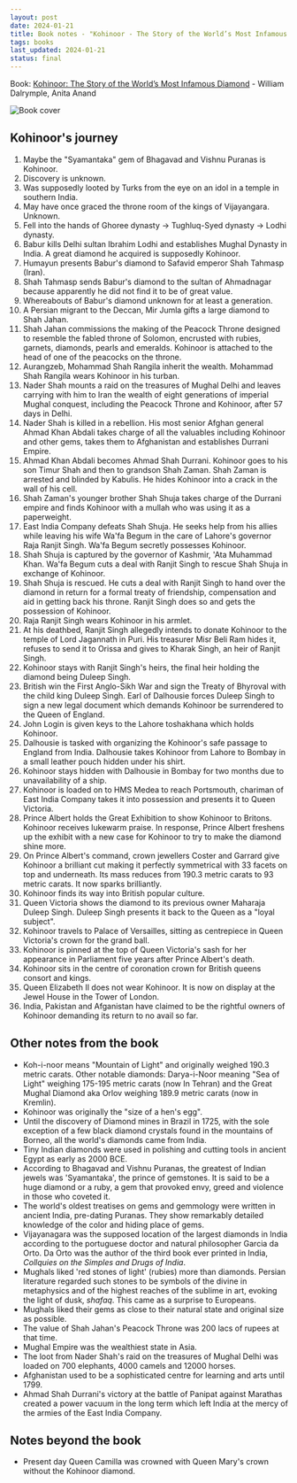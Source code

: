 ```yaml
---
layout: post
date: 2024-01-21
title: Book notes - "Kohinoor - The Story of the World’s Most Infamous Diamond"
tags: books
last_updated: 2024-01-21
status: final
---
```


Book: [Kohinoor: The Story of the World’s Most Infamous Diamond](https://www.goodreads.com/book/show/33391999-kohinoor) - William Dalrymple, Anita Anand

![Book cover](https://images-na.ssl-images-amazon.com/images/S/compressed.photo.goodreads.com/books/1481812727i/33391999.jpg)

## Kohinoor's journey
1. Maybe the "Syamantaka" gem of Bhagavad and Vishnu Puranas is Kohinoor.
2. Discovery is unknown.
3. Was supposedly looted by Turks from the eye on an idol in a temple in southern India.
4. May have once graced the throne room of the kings of Vijayangara. Unknown.
5. Fell into the hands of Ghoree dynasty -> Tughluq-Syed dynasty -> Lodhi dynasty.
6. Babur kills Delhi sultan Ibrahim Lodhi and establishes Mughal Dynasty in India. A great diamond he acquired is supposedly Kohinoor.
7. Humayun presents Babur's diamond to Safavid emperor Shah Tahmasp (Iran).
8. Shah Tahmasp sends Babur's diamond to the sultan of Ahmadnagar because apparently he did not find it to be of great value.
9. Whereabouts of Babur's diamond unknown for at least a generation.
10. A Persian migrant to the Deccan, Mir Jumla gifts a large diamond to Shah Jahan.
11. Shah Jahan commissions the making of the Peacock Throne designed to resemble the fabled throne of Solomon, encrusted with rubies, garnets, diamonds, pearls and emeralds. Kohinoor is attached to the head of one of the peacocks on the throne.
12. Aurangzeb, Mohammad Shah Rangila inherit the wealth. Mohammad Shah Rangila wears Kohinoor in his turban.
13. Nader Shah mounts a raid on the treasures of Mughal Delhi and leaves carrying with him to Iran the wealth of eight generations of imperial Mughal conquest, including the Peacock Throne and Kohinoor, after 57 days in Delhi.
14. Nader Shah is killed in a rebellion. His most senior Afghan general Ahmad Khan Abdali takes charge of all the valuables including Kohinoor and other gems, takes them to Afghanistan and establishes Durrani Empire. 
15. Ahmad Khan Abdali becomes Ahmad Shah Durrani. Kohinoor goes to his son Timur Shah and then to grandson Shah Zaman. Shah Zaman is arrested and blinded by Kabulis. He hides Kohinoor into a crack in the wall of his cell.
16. Shah Zaman's younger brother Shah Shuja takes charge of the Durrani empire and finds Kohinoor with a mullah who was using it as a paperweight.
17. East India Company defeats Shah Shuja. He seeks help from his allies while leaving his wife Wa'fa Begum in the care of Lahore's governor Raja Ranjit Singh. Wa'fa Begum secretly possesses Kohinoor.
18. Shah Shuja is captured by the governor of Kashmir, 'Ata Muhammad Khan. Wa'fa Begum cuts a deal with Ranjit Singh to rescue Shah Shuja in exchange of Kohinoor.
19. Shah Shuja is rescued. He cuts a deal with Ranjit Singh to hand over the diamond in return for a formal treaty of friendship, compensation and aid in getting back his throne. Ranjit Singh does so and gets the possession of Kohinoor.
20. Raja Ranjit Singh wears Kohinoor in his armlet.
21. At his deathbed, Ranjit Singh allegedly intends to donate Kohinoor to the temple of Lord Jagannath in Puri. His treasurer Misr Beli Ram hides it, refuses to send it to Orissa and gives to Kharak Singh, an heir of Ranjit Singh.
22. Kohinoor stays with Ranjit Singh's heirs, the final heir holding the diamond being Duleep Singh.
23. British win the First Anglo-Sikh War and sign the Treaty of Bhyroval with the child king Duleep Singh. Earl of Dalhousie forces Duleep Singh to sign a new legal document which demands Kohinoor be surrendered to the Queen of England.
24. John Login is given keys to the Lahore toshakhana which holds Kohinoor.
25. Dalhousie is tasked with organizing the Kohinoor's safe passage to England from India. Dalhousie takes Kohinoor from Lahore to Bombay in a small leather pouch hidden under his shirt.
26. Kohinoor stays hidden with Dalhousie in Bombay for two months due to unavailability of a ship.
27. Kohinoor is loaded on to HMS Medea to reach Portsmouth, chariman of East India Company takes it into possession and presents it to Queen Victoria.
28. Prince Albert holds the Great Exhibition to show Kohinoor to Britons. Kohinoor receives lukewarm praise. In response, Prince Albert freshens up the exhibit with a new case for Kohinoor to try to make the diamond shine more.
29. On Prince Albert's command, crown jewellers Coster and Garrard give Kohinoor a brilliant cut making it perfectly symmetrical with 33 facets on top and underneath. Its mass  reduces from 190.3 metric carats to 93 metric carats. It now sparks brilliantly.
30. Kohinoor finds its way into British popular culture.
31. Queen Victoria shows the diamond to its previous owner Maharaja Duleep Singh. Duleep Singh presents it back to the Queen as a "loyal subject".
32. Kohinoor travels to Palace of Versailles, sitting as centrepiece in Queen Victoria's crown for the grand ball.
33. Kohinoor is pinned at the top of Queen Victoria's sash for her appearance in Parliament five years after Prince Albert's death.
34. Kohinoor sits in the centre of coronation crown for British queens consort and kings.
35. Queen Elizabeth II does not wear Kohinoor. It is now on display at the Jewel House in the Tower of London.
36. India, Pakistan and Afganistan have claimed to be the rightful owners of Kohinoor demanding its return to no avail so far.

## Other notes from the book
* Koh-i-noor means "Mountain of Light" and originally weighed 190.3 metric carats. Other notable diamonds: Darya-i-Noor meaning "Sea of Light" weighing 175-195 metric carats (now In Tehran) and the Great Mughal Diamond aka Orlov weighing 189.9 metric carats (now in Kremlin).
* Kohinoor was originally the "size of a hen's egg".
* Until the discovery of Diamond mines in Brazil in 1725, with the sole exception of a few black diamond crystals found in the mountains of Borneo, all the world's diamonds came from India.
* Tiny Indian diamonds were used in polishing and cutting tools in ancient Egypt as early as 2000 BCE.
* According to Bhagavad and Vishnu Puranas, the greatest of Indian jewels was 'Syamantaka', the prince of gemstones. It is said to be a huge diamond or a ruby, a gem that provoked envy, greed and violence in those who coveted it.
* The world's oldest treatises on gems and gemmology were written in ancient India, pre-dating Puranas. They show remarkably detailed knowledge of the color and hiding place of gems.
* Vijayanagara was the supposed location of the largest diamonds in India according to the portuguese doctor and natural philosopher Garcia da Orto. Da Orto was the author of the third book ever printed in India, *Collquies on the Simples and Drugs of India*.
* Mughals liked 'red stones of light' (rubies) more than diamonds. Persian literature regarded such stones to be symbols of the divine in metaphysics and of the highest reaches of the sublime in art, evoking the light of dusk, *shafaq*. This came as a surprise to Europeans.
* Mughals liked their gems as close to their natural state and original size as possible.
* The value of Shah Jahan's Peacock Throne was 200 lacs of rupees at that time. 
* Mughal Empire was the wealthiest state in Asia. 
* The loot from Nader Shah's raid on the treasures of Mughal Delhi was loaded on 700 elephants, 4000 camels and 12000 horses.
* Afghanistan used to be a sophisticated centre for learning and arts until 1799.
* Ahmad Shah Durrani's victory at the battle of Panipat against Marathas created a power vacuum in the long term which left India at the mercy of the armies of the East India Company.


## Notes beyond the book

* Present day Queen Camilla was crowned with Queen Mary's crown without the Kohinoor diamond.